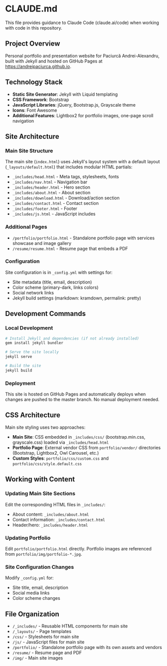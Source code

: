# CLAUDE.md

This file provides guidance to Claude Code (claude.ai/code) when working with code in this repository.

## Project Overview

Personal portfolio and presentation website for Paciurcă Andrei-Alexandru, built with Jekyll and hosted on GitHub Pages at https://andreipaciurca.github.io.

## Technology Stack

- **Static Site Generator**: Jekyll with Liquid templating
- **CSS Framework**: Bootstrap
- **JavaScript Libraries**: jQuery, Bootstrap.js, Grayscale theme
- **Icons**: Font Awesome
- **Additional Features**: Lightbox2 for portfolio images, one-page scroll navigation

## Site Architecture

### Main Site Structure

The main site (`index.html`) uses Jekyll's layout system with a default layout (`_layouts/default.html`) that includes modular HTML partials:

- `_includes/head.html` - Meta tags, stylesheets, fonts
- `_includes/nav.html` - Navigation bar
- `_includes/header.html` - Hero section
- `_includes/about.html` - About section
- `_includes/download.html` - Download/action section
- `_includes/contact.html` - Contact section
- `_includes/footer.html` - Footer
- `_includes/js.html` - JavaScript includes

### Additional Pages

- `/portfolio/portfolio.html` - Standalone portfolio page with services showcase and image gallery
- `/resume/resume.html` - Resume page that embeds a PDF

### Configuration

Site configuration is in `_config.yml` with settings for:
- Site metadata (title, email, description)
- Color scheme (primary-dark, links colors)
- Social network links
- Jekyll build settings (markdown: kramdown, permalink: pretty)

## Development Commands

### Local Development
```bash
# Install Jekyll and dependencies (if not already installed)
gem install jekyll bundler

# Serve the site locally
jekyll serve

# Build the site
jekyll build
```

### Deployment

This site is hosted on GitHub Pages and automatically deploys when changes are pushed to the master branch. No manual deployment needed.

## CSS Architecture

Main site styling uses two approaches:
- **Main Site**: CSS embedded in `_includes/css/` (bootstrap.min.css, grayscale.css) loaded via `_includes/head.html`
- **Portfolio Page**: External vendor CSS from `portfolio/vendor/` directories (Bootstrap, Lightbox2, Owl Carousel, etc.)
- **Custom Styles**: `portfolio/css/custom.css` and `portfolio/css/style.default.css`

## Working with Content

### Updating Main Site Sections

Edit the corresponding HTML files in `_includes/`:
- About content: `_includes/about.html`
- Contact information: `_includes/contact.html`
- Header/hero: `_includes/header.html`

### Updating Portfolio

Edit `portfolio/portfolio.html` directly. Portfolio images are referenced from `portfolio/img/portfolio-*.jpg`.

### Site Configuration Changes

Modify `_config.yml` for:
- Site title, email, description
- Social media links
- Color scheme changes

## File Organization

- `/_includes/` - Reusable HTML components for main site
- `/_layouts/` - Page templates
- `/css/` - Stylesheets for main site
- `/js/` - JavaScript files for main site
- `/portfolio/` - Standalone portfolio page with its own assets and vendors
- `/resume/` - Resume page and PDF
- `/img/` - Main site images
